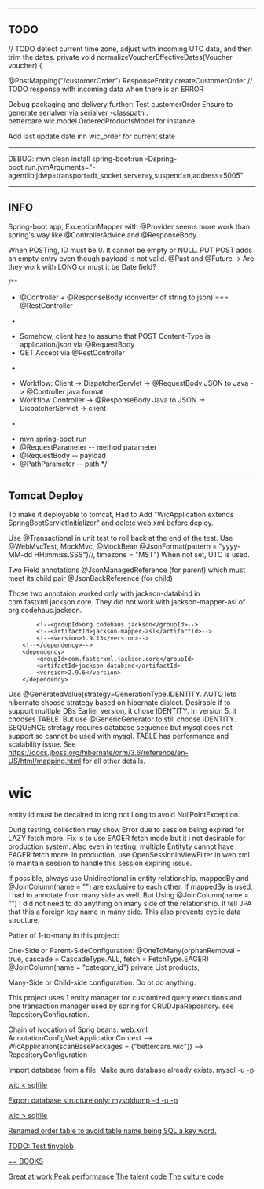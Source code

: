 ----
TODO
-----

// TODO detect current time zone, adjust with incoming UTC data, and then trim the dates.
private void normalizeVoucherEffectiveDates(Voucher voucher) {

@PostMapping("/customerOrder")
ResponseEntity<PackagingOrderedProductRepresentation> createCustomerOrder
// TODO response with incoming data when there is an ERROR
      
Debug packaging and delivery further: Test customerOrder
Ensure to generate serialver via serialver -classpath . bettercare.wic.model.OrderedProductsModel for instance.

Add last update date inn wic_order for current state

------
DEBUG:
mvn clean install spring-boot:run -Dspring-boot.run.jvmArguments="-agentlib:jdwp=transport=dt_socket,server=y,suspend=n,address=5005"

------
INFO
------

Spring-boot app, ExceptionMapper with @Provider seems more work than spring's way like @ControllerAdvice and @ResponseBody.


When POSTing, ID must be 0. It cannot be empty or NULL.
PUT POST adds an empty entry even though payload is not valid.
@Past and @Future -> Are they work with LONG or must it be Date field?

/**
 * @Controller + @ResponseBody (converter of string to json) === @RestController
 * <p>
 * Somehow, client has to assume that POST Content-Type is application/json via @RequestBody
 * GET Accept via @RestController
 * <p>
 * Workflow: Client -> DispatcherServlet -> @RequestBody JSON to Java -> @Controller java format
 * Workflow Controller -> @ResponseBody Java to JSON -> DispatcherServlet -> client
 * <p>
 * mvn spring-boot:run
 * @RequestParameter -- method parameter
 * @RequestBody -- payload
 * @PathParameter -- path
 */

--------------
Tomcat Deploy
--------------
To make it deployable to tomcat, Had to Add "WicApplication extends SpringBootServletInitializer" and delete web.xml before deploy.


Use @Transactional in unit test to roll back at the end of the test.
Use @WebMvcTest, MockMvc, @MockBean
@JsonFormat(pattern = "yyyy-MM-dd HH:mm:ss.SSS")//, timezone = "MST") When not set, UTC is used.

Two Field annotations
@JsonManagedReference (for parent) which must meet its child pair
@JsonBackReference (for child)

Those two annotaion worked only with jackson-databind in com.fastxml.jackson.core.
They did not work with jackson-mapper-asl of org.codehaus.jackson.
<!--<dependency>-->
            <!--<groupId>org.codehaus.jackson</groupId>-->
            <!--<artifactId>jackson-mapper-asl</artifactId>-->
            <!--<version>1.9.13</version>-->
        <!--</dependency>-->
        <dependency>
            <groupId>com.fasterxml.jackson.core</groupId>
            <artifactId>jackson-databind</artifactId>
            <version>2.9.6</version>
        </dependency>


Use @GeneratedValue(strategy=GenerationType.IDENTITY.
    AUTO lets hibernate choose strategy based on hibernate dialect.
    Desirable if to support multiple DBs
    Earlier version, it chose IDENTITY.
    In version 5, it chooses TABLE.
    But use @GenericGenerator to still choose IDENTITY.
    SEQUENCE stretagy requires database sequence but mysql does not support so cannot be used with mysql.
    TABLE has performance and scalability issue.
    See https://docs.jboss.org/hibernate/orm/3.6/reference/en-US/html/mapping.html for all other details.

# wic
entity id must be decalred to long not Long to avoid NullPointException.

Durig testing, collection may show Error due to session being expired for LAZY fetch more.
Fix is to use EAGER fetch mode but it i not desirable for production system.
Also even in testing, multiple Entityty cannot have EAGER fetch more.
In production, use OpenSessionInViewFilter in web.xml to maintain session to handle this session expiring issue.

If possible, always use Unidirectional in entity relationship.
mappedBy and @JoinColumn(name = "") are exclusive to each other.
If mappedBy is used, I had to annotate from many side as well.
But Using @JoinColumn(name = "") I did not need to do anything on many side of the relationship.
It tell JPA that this a foreign key name in many side.
This also prevents cyclic data structure.

Patter of 1-to-many in this project:

One-Side or Parent-SideConfiguration:
@OneToMany(orphanRemoval = true, cascade = CascadeType.ALL, fetch = FetchType.EAGER)
	@JoinColumn(name = "category_id")
	private List<Product> products;


Many-Side or Child-side configuration:
Do ot do anything.

This project uses 1 entity manager for customized query executions and
one transaction manager used by spring for CRUDJpaRepository. see RepositoryConfiguration.

Chain of ivocation of Sprig beans:
web.xml AnnotationConfigWebApplicationContext
--> WicApplication(scanBasePackages = {"bettercare.wic"})
--> RepositoryConfiguration

Import database from a file. Make sure database already exists.
mysql -u<u> -p<p> wic < sqlfile

Export database structure only:
mysqldump -d -u<u> -p<p> wic > sqlfile

Renamed order table to avoid table name being SQL a key word.


TODO:
Test tinyblob

== BOOKS 

Great at work
Peak performance
The talent code
The culture code
